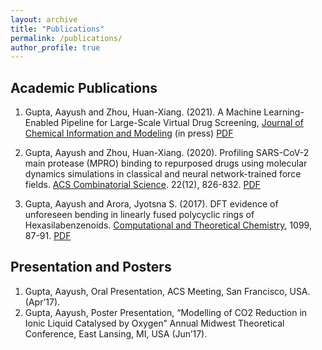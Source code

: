 ```yaml
---
layout: archive
title: "Publications"
permalink: /publications/
author_profile: true
---
```


## Academic Publications

1. Gupta, Aayush and Zhou, Huan-Xiang. (2021). A Machine Learning-Enabled Pipeline for Large-Scale Virtual Drug Screening, [Journal of Chemical Information and Modeling](https://www.biorxiv.org/content/10.1101/2021.06.20.449177v1.abstract) (in press)
[PDF]()

3. Gupta, Aayush and Zhou, Huan-Xiang. (2020). Profiling SARS-CoV-2 main protease (MPRO) binding to repurposed drugs using molecular dynamics simulations in classical and neural network-trained force fields. [ACS Combinatorial Science](https://pubs.acs.org/doi/abs/10.1021/acscombsci.0c00140). 22(12), 826-832.
[PDF](https://app.box.com/s/mqt4oz3wcisfmrtbllg4cri94qvzisk9)

4. Gupta, Aayush and Arora, Jyotsna S. (2017). DFT evidence of unforeseen bending in linearly fused polycyclic rings of Hexasilabenzenoids. [Computational and Theoretical Chemistry](https://www.sciencedirect.com/science/article/abs/pii/S2210271X16304492), 1099, 87-91.
[PDF](https://aaayushg.github.io/files/Silicene.pdf)

## Presentation and Posters

1. Gupta, Aayush, Oral Presentation, ACS Meeting, San Francisco, USA. (Apr’17).
2. Gupta, Aayush, Poster Presentation, “Modelling of CO2 Reduction in Ionic Liquid Catalysed by Oxygen” Annual
Midwest Theoretical Conference, East Lansing, MI, USA (Jun’17).

